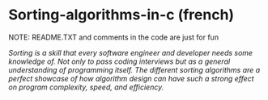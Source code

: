 # Sorting-algorithms-in-c (french)
NOTE: README.TXT and comments in the code are just for fun

_Sorting is a skill that every software engineer and developer needs some knowledge of. Not only to pass coding interviews but as a general understanding of programming itself. The different sorting algorithms are a perfect showcase of how algorithm design can have such a strong effect on program complexity, speed, and efficiency._
